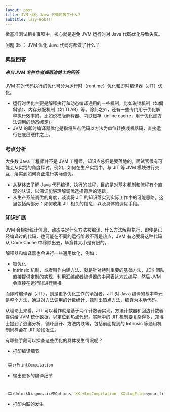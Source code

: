 ```yaml
---
layout: post
title: JVM 优化 Java 代码时做了什么？
subtitle: lazy-Bob!!!
---
```

微基准测试相关事项中，核心就是避免 JVM 运行时对 Java 代码优化导致失真。

问题 35 ： JVM 优化 Java 代码时都做了什么？

### 典型回答
##### 来自 JVM 专栏作者郑雨迪博士的回答

JVM 在对代码执行的优化可分为运行时（runtime）优化和即时编译器（JIT）优化。
* 运行时优化主要是解释执行和动态编译通用的一些机制，比如说锁机制（如偏斜锁）、内存分配机制（如 TLAB）等。除此之外，还有一些专门用于优化解释执行效率的，比如说模版解释器、内联缓存（inline cache，用于优化虚方法调用的动态绑定）。
* JVM 的即时编译器优化是指将热点代码以方法为单位转换成机器码，直接运行在底层硬件之上。

### 考点分析

大多数 Java 工程师并不是 JVM 工程师，知识点总归是要落地的，面试官很有可能会从实践的角度探讨，例如，如何在生产实践中，与 JIT 等 JVM 模块进行交互，落实到如何真正进行实际调优。

* 从整体去了解 Java 代码编译、执行的过程，目的是对基本机制和流程有个直观的认识，以保证能够理解调优选择背后的逻辑。
* 从生产系统调优的角度，谈谈将 JIT 的知识落实到实际工作中的可能思路。这里包括两部分：如何收集 JIT 相关的信息，以及具体的调优手段。

### 知识扩展

JVM 会根据统计信息，动态决定什么方法被编译，什么方法解释执行，即使是已经编译过的代码，也可能在不同的运行阶段不再是热点，JVM 有必要将这种代码从 Code Cache 中移除出去，毕竟其大小是有限的。

解释器和编译器也会进行一些通用优化，例如：
* 锁优化
* Intrinsic 机制，或者叫作内建方法，就是针对特别重要的基础方法，JDK 团队直接提供定制的实现，利用汇编或者编译器的中间表达方式编写，然后 JVM 会直接在运行时进行替换。

而即时编译器（JIT），则是更多优化工作的承担者。JIT 对 Java 编译的基本单元是整个方法，通过对方法调用的计数统计，甄别出热点方法，编译为本地代码。

从理论上来看，JIT 可以看作就是基于两个计数器实现，方法计数器和回边计数器提供给 JVM 统计数据，以定位到热点代码。实际中的 JIT 机制要复杂得多，郑博士提到了逃逸分析、循环展开、方法内联等，包括前面提到的 Intrinsic 等通用机制同样会在 JIT 阶段发生。

有哪些手段可以探查这些优化的具体发生情况呢？

* 打印编译细节

~~~ bash

-XX:+PrintCompilation

~~~

* 输出更多的编译细节

~~~ bash


-XX:UnlockDiagnosticVMOptions -XX:+LogCompilation -XX:LogFile=<your_file_path>

~~~

* 打印内联的发生

